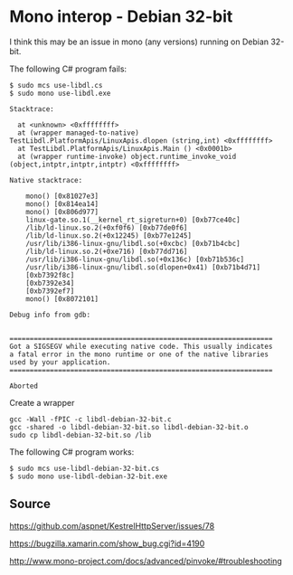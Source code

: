 # Mono interop - Debian 32-bit

I think this may be an issue in mono (any versions) running on Debian 32-bit.

The following C# program fails:

```
$ sudo mcs use-libdl.cs
$ sudo mono use-libdl.exe
```

```
Stacktrace:

  at <unknown> <0xffffffff>
  at (wrapper managed-to-native) TestLibdl.PlatformApis/LinuxApis.dlopen (string,int) <0xffffffff>
  at TestLibdl.PlatformApis/LinuxApis.Main () <0x0001b>
  at (wrapper runtime-invoke) object.runtime_invoke_void (object,intptr,intptr,intptr) <0xffffffff>

Native stacktrace:

	mono() [0x81027e3]
	mono() [0x814ea14]
	mono() [0x806d977]
	linux-gate.so.1(__kernel_rt_sigreturn+0) [0xb77ce40c]
	/lib/ld-linux.so.2(+0xf0f6) [0xb77de0f6]
	/lib/ld-linux.so.2(+0x12245) [0xb77e1245]
	/usr/lib/i386-linux-gnu/libdl.so(+0xcbc) [0xb71b4cbc]
	/lib/ld-linux.so.2(+0xe716) [0xb77dd716]
	/usr/lib/i386-linux-gnu/libdl.so(+0x136c) [0xb71b536c]
	/usr/lib/i386-linux-gnu/libdl.so(dlopen+0x41) [0xb71b4d71]
	[0xb7392f8c]
	[0xb7392e34]
	[0xb7392ef7]
	mono() [0x8072101]

Debug info from gdb:


=================================================================
Got a SIGSEGV while executing native code. This usually indicates
a fatal error in the mono runtime or one of the native libraries 
used by your application.
=================================================================

Aborted
```

Create a wrapper

```
gcc -Wall -fPIC -c libdl-debian-32-bit.c 
gcc -shared -o libdl-debian-32-bit.so libdl-debian-32-bit.o
sudo cp libdl-debian-32-bit.so /lib
```

The following C# program works:

```
$ sudo mcs use-libdl-debian-32-bit.cs
$ sudo mono use-libdl-debian-32-bit.exe
```



## Source

https://github.com/aspnet/KestrelHttpServer/issues/78

https://bugzilla.xamarin.com/show_bug.cgi?id=4190

http://www.mono-project.com/docs/advanced/pinvoke/#troubleshooting
